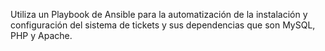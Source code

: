 Utiliza un Playbook de Ansible para la automatización de la instalación y configuración del sistema de tickets y sus dependencias que son MySQL, PHP y Apache.

